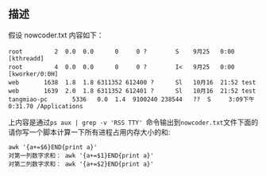 ## 描述

假设 nowcoder.txt 内容如下：

```
root         2  0.0  0.0      0     0 ?        S    9月25   0:00 [kthreadd]
root         4  0.0  0.0      0     0 ?        I<   9月25   0:00 [kworker/0:0H]
web       1638  1.8  1.8 6311352 612400 ?      Sl   10月16  21:52 test
web       1639  2.0  1.8 6311352 612401 ?      Sl   10月16  21:52 test
tangmiao-pc       5336   0.0  1.4  9100240 238544   ??  S     3:09下午   0:31.70 /Applications
```

上内容是通过`ps aux | grep -v 'RSS TTY' `命令输出到`nowcoder.txt`文件下面的
请你写一个脚本计算一下所有进程占用内存大小的和:





```
awk '{a+=$6}END{print a}'
对第一列数字求和： awk '{a+=$1}END{print a}'
对第二列数字求和： awk '{a+=$2}END{print a}'
```

